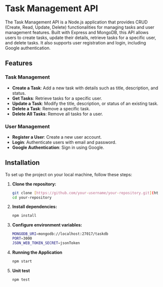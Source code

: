 # Task Management API

The Task Management API is a Node.js application that provides CRUD (Create, Read, Update, Delete) functionalities for managing tasks and user management features. Built with Express and MongoDB, this API allows users to create tasks, update their details, retrieve tasks for a specific user, and delete tasks. It also supports user registration and login, including Google authentication.

## Features

### Task Management
- **Create a Task**: Add a new task with details such as title, description, and status.
- **Get Tasks**: Retrieve tasks for a specific user.
- **Update a Task**: Modify the title, description, or status of an existing task.
- **Delete a Task**: Remove a specific task.
- **Delete All Tasks**: Remove all tasks for a user.

### User Management
- **Register a User**: Create a new user account.
- **Login**: Authenticate users with email and password.
- **Google Authentication**: Sign in using Google.

## Installation

To set up the project on your local machine, follow these steps:

1. **Clone the repository:**

   ```bash
   git clone [https://github.com/your-username/your-repository.git](https://github.com/Prakash030/Voosh_Assessment_Backend.git)
   cd your-repository

2. **Install dependencies:**

    ```bash
    npm install

3. **Configure environment variables:**

    ```bash
    MONGODB_URI=mongodb://localhost:27017/taskdb
    PORT=3000
    JSON_WEB_TOKEN_SECRET=jsonToken

4. **Running the Application**

    ```bash
    npm start

5. **Unit test**

    ```bash
    npm test
